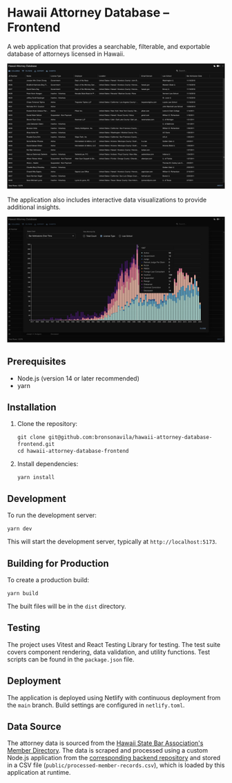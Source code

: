 # Hawaii Attorney Database – Frontend

A web application that provides a searchable, filterable, and exportable database of attorneys licensed in Hawaii.

![Hawaii Attorney Database Main View](./images/01-hawaii-attorney-database.png)

The application also includes interactive data visualizations to provide additional insights.

![Bar Admissions Over Time](./images/02-chart-bar-admissions-over-time.png)

## Prerequisites

- Node.js (version 14 or later recommended)
- yarn

## Installation

1. Clone the repository:

   ```
   git clone git@github.com:bronsonavila/hawaii-attorney-database-frontend.git
   cd hawaii-attorney-database-frontend
   ```

2. Install dependencies:
   ```
   yarn install
   ```

## Development

To run the development server:

```
yarn dev
```

This will start the development server, typically at `http://localhost:5173`.

## Building for Production

To create a production build:

```
yarn build
```

The built files will be in the `dist` directory.

## Testing

The project uses Vitest and React Testing Library for testing. The test suite covers component rendering, data validation, and utility functions. Test scripts can be found in the `package.json` file.

## Deployment

The application is deployed using Netlify with continuous deployment from the `main` branch. Build settings are configured in `netlify.toml`.

## Data Source

The attorney data is sourced from the [Hawaii State Bar Association's Member Directory](https://hsba.org/HSBA_2020/For_the_Public/Find_a_Lawyer/HSBA_2020/Public/Find_a_Lawyer.aspx). The data is scraped and processed using a custom Node.js application from the [corresponding backend repository](https://github.com/bronsonavila/hawaii-attorney-database-backend) and stored in a CSV file (`public/processed-member-records.csv`), which is loaded by this application at runtime.
